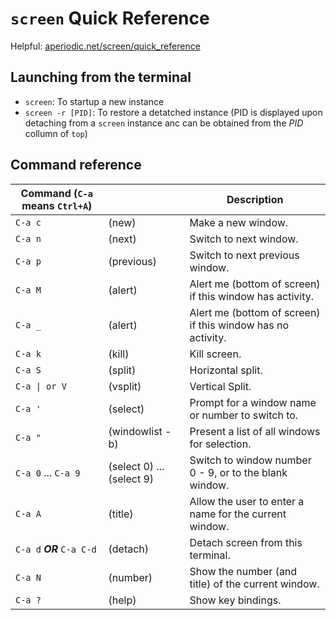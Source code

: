 # `screen` Quick Reference

Helpful: [aperiodic.net/screen/quick_reference]([http://aperiodic.net/screen/quick_reference)

## Launching from the terminal

- `screen`: To startup a new instance
- `screen -r [PID]`: To restore a detatched instance (PID is displayed upon detaching from a `screen` instance anc can be obtained from the *PID* collumn of `top`)

## Command reference

| Command (`C-a` means `Ctrl+A`) |       | Description |
|--------------------------------|-------|-------------|
|`C-a c` | (new) | Make a new window. |
|`C-a n` | (next) | Switch to next window. |
|`C-a p` | (previous) | Switch to next previous window. |
|`C-a M` | (alert) | Alert me (bottom of screen) if this window has activity. |
|`C-a _` | (alert) | Alert me (bottom of screen) if this window has no activity. |
|`C-a k` | (kill) | Kill screen. |
|`C-a S` | (split) | Horizontal split. |
|`C-a \| or V` | (vsplit) | Vertical Split. |
|`C-a '` | (select) | Prompt for a window name or number to switch to. |
| `C-a "` | (windowlist -b) |Present a list of all windows for selection. |
| `C-a 0` ... `C-a 9` | (select 0) ... (select 9) |Switch to window number 0 - 9, or to the blank window. |
| `C-a A` | (title) | Allow the user to enter a name for the current window. |
| `C-a d` ***OR*** `C-a C-d` | (detach) | Detach screen from this terminal. |
| `C-a N` | (number) | Show the number (and title) of the current window. |
| `C-a ?` | (help) | Show key bindings.|
